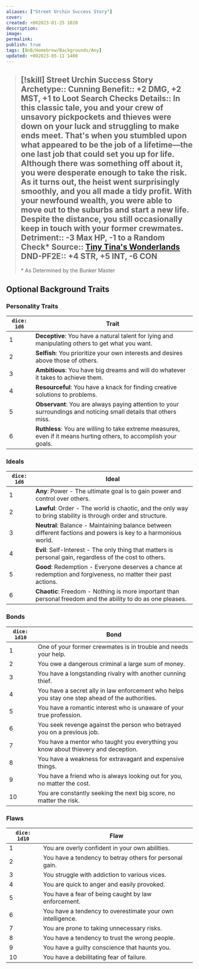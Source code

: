 ```yaml
---
aliases: ["Street Urchin Success Story"]
cover: 
created: +002023-01-25 1020
description: 
image: 
permalink: 
publish: true
tags: [BnB/Homebrew/Backgrounds/Any]
updated: +002023-05-11 1408
---
```


> [!skill] Street Urchin Success Story
> **Archetype**:: Cunning
> **Benefit**:: +2 DMG, +2 MST, +1 to Loot Search Checks
> **Details**:: In this classic tale, you and your crew of unsavory pickpockets and thieves were down on your luck and struggling to make ends meet. That's when you stumbled upon what appeared to be the job of a lifetime—the one last job that could set you up for life. Although there was something off about it, you were desperate enough to take the risk. As it turns out, the heist went surprisingly smoothly, and you all made a tidy profit. With your newfound wealth, you were able to move out to the suburbs and start a new life. Despite the distance, you still occasionally keep in touch with your former crewmates.
> **Detriment**:: -3 Max HP, -1 to a Random Check\*
> **Source**:: [Tiny Tina's Wonderlands](https://playwonderlands.2k.com)
> **DND-PF2E**:: +4 STR, +5 INT, -6 CON
> ---
> \* As Determined by the Bunker Master

## Optional Background Traits

### Personality Traits

| `dice: 1d6` | Trait                                                                                                              |
|-------------|--------------------------------------------------------------------------------------------------------------------|
| 1           | **Deceptive**: You have a natural talent for lying and manipulating others to get what you want.                   |
| 2           | **Selfish**: You prioritize your own interests and desires above those of others.                                  |
| 3           | **Ambitious**: You have big dreams and will do whatever it takes to achieve them.                                  |
| 4           | **Resourceful**: You have a knack for finding creative solutions to problems.                                      |
| 5           | **Observant**: You are always paying attention to your surroundings and noticing small details that others miss.   |
| 6           | **Ruthless**: You are willing to take extreme measures, even if it means hurting others, to accomplish your goals. |

### Ideals

| `dice: 1d6` | Ideal                                                                                                          |
|-------------|----------------------------------------------------------------------------------------------------------------|
| 1           | **Any**: Power - The ultimate goal is to gain power and control over others.                                   |
| 2           | **Lawful**: Order - The world is chaotic, and the only way to bring stability is through order and structure.  |
| 3           | **Neutral**: Balance - Maintaining balance between different factions and powers is key to a harmonious world. |
| 4           | **Evil**: Self-Interest - The only thing that matters is personal gain, regardless of the cost to others.      |
| 5           | **Good**: Redemption - Everyone deserves a chance at redemption and forgiveness, no matter their past actions. |
| 6           | **Chaotic**: Freedom - Nothing is more important than personal freedom and the ability to do as one pleases.   |

### Bonds

| `dice: 1d10` | Bond                                                                                            |
|--------------|-------------------------------------------------------------------------------------------------|
| 1            | One of your former crewmates is in trouble and needs your help.                                 |
| 2            | You owe a dangerous criminal a large sum of money.                                              |
| 3            | You have a longstanding rivalry with another cunning thief.                                     |
| 4            | You have a secret ally in law enforcement who helps you stay one step ahead of the authorities. |
| 5            | You have a romantic interest who is unaware of your true profession.                            |
| 6            | You seek revenge against the person who betrayed you on a previous job.                         |
| 7            | You have a mentor who taught you everything you know about thievery and deception.              |
| 8            | You have a weakness for extravagant and expensive things.                                       |
| 9            | You have a friend who is always looking out for you, no matter the cost.                        |
| 10           | You are constantly seeking the next big score, no matter the risk.                              |

### Flaws

| `dice: 1d10` | Flaw                                                       |
|--------------|------------------------------------------------------------|
| 1            | You are overly confident in your own abilities.            |
| 2            | You have a tendency to betray others for personal gain.    |
| 3            | You struggle with addiction to various vices.              |
| 4            | You are quick to anger and easily provoked.                |
| 5            | You have a fear of being caught by law enforcement.        |
| 6            | You have a tendency to overestimate your own intelligence. |
| 7            | You are prone to taking unnecessary risks.                 |
| 8            | You have a tendency to trust the wrong people.             |
| 9            | You have a guilty conscience that haunts you.              |
| 10           | You have a debilitating fear of failure.                   |
